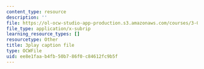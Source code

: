 ```yaml
---
content_type: resource
description: ''
file: https://ol-ocw-studio-app-production.s3.amazonaws.com/courses/3-021j-introduction-to-modeling-and-simulation-spring-2012/ee8e1faab4fb50b786f0c84612fc9b5f_HkoxlFUerR0.vtt
file_type: application/x-subrip
learning_resource_types: []
resourcetype: Other
title: 3play caption file
type: OCWFile
uid: ee8e1faa-b4fb-50b7-86f0-c84612fc9b5f
---
```

